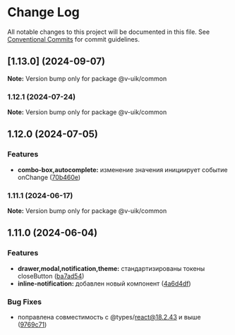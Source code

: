 # Change Log

All notable changes to this project will be documented in this file.
See [Conventional Commits](https://conventionalcommits.org) for commit guidelines.

## [1.13.0] (2024-09-07)

**Note:** Version bump only for package @v-uik/common





### 1.12.1 (2024-07-24)

**Note:** Version bump only for package @v-uik/common





## 1.12.0 (2024-07-05)


### Features

* **combo-box,autocomplete:** изменение значения инициирует событие onChange ([70b460e](#))



### 1.11.1 (2024-06-17)

**Note:** Version bump only for package @v-uik/common





## 1.11.0 (2024-06-04)


### Features

* **drawer,modal,notification,theme:** стандартизированы токены closeButton ([ba7ad54](#))
* **inline-notification:** добавлен новый компонент ([4a6d4df](#))


### Bug Fixes

* поправлена совместимость с @types/react@18.2.43 и выше ([9769c71](#))
